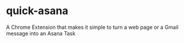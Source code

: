 # quick-asana
A Chrome Extension that makes it simple to turn a web page or a Gmail message into an Asana Task
